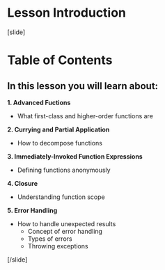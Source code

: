 # Lesson Introduction

[slide]
# Table of Contents


## In this lesson you will learn about:

**1. Advanced Fuctions**
- What first\-class and higher-order functions are

**2. Currying and Partial Application**
- How to decompose functions

**3. Immediately-Invoked Function Expressions**
- Defining functions anonymously

**4. Closure**
- Understanding function scope

**5. Error Handling**
- How to handle unexpected results 
   - Concept of error handling
   - Types of errors
   - Throwing exceptions

[/slide]